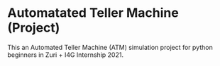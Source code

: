 # Automatated Teller Machine (Project)
 This an Automated Teller Machine (ATM) simulation project for python beginners in Zuri + I4G Internship 2021.
